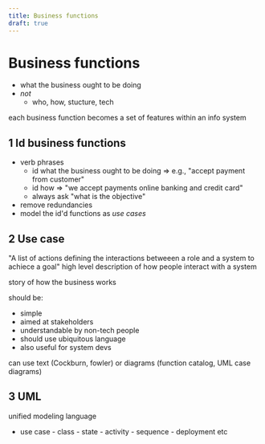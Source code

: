 ```yaml
---
title: Business functions
draft: true
---
```

# Business functions
- what the business ought to be doing
- _not_
	- who, how, stucture, tech

each business function becomes a set of features within an info system

## 1 Id business functions
- verb phrases
	- id what the business ought to be doing ⇒ e.g., "accept payment from customer"
	- id how => "we accept payments online banking and credit card"
	- always ask "what is the objective"
- remove redundancies
- model the id'd functions as _use cases_

## 2 Use case
"A list of actions defining the interactions betweeen a role and a system to achiece a goal"
high level description of how people interact with a system

story of how the business works

should be:
- simple
- aimed at stakeholders
- understandable by non-tech people
- should use ubiquitous language
- also useful for system devs

can use text (Cockburn, fowler) or diagrams (function catalog, UML case diagrams)



## 3 UML
unified modeling language
- use case  - class - state - activity - sequence - deployment etc